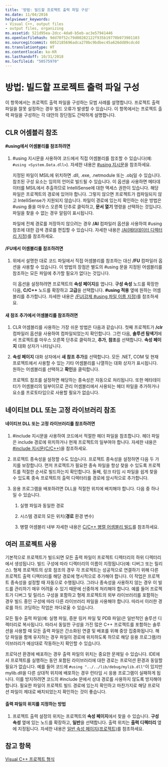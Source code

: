 ```yaml
---
title: '방법: 빌드할 프로젝트 출력 파일 구성'
ms.date: 11/04/2016
helpviewer_keywords:
- Visual C++, output files
- output files, organizing
ms.assetid: 521d95ea-2dcc-4da0-b5eb-ac3e57941446
ms.openlocfilehash: 9dd70f52c79d00282122f935b19770b973901103
ms.sourcegitcommit: 6052185696adca270bc9bdbec45a626dd89cdcdd
ms.translationtype: HT
ms.contentlocale: ko-KR
ms.lasthandoff: 10/31/2018
ms.locfileid: "50575970"
---
```

# <a name="how-to-organize-project-output-files-for-builds"></a>방법: 빌드할 프로젝트 출력 파일 구성

이 항목에서는 프로젝트 출력 파일을 구성하는 모범 사례를 설명합니다. 프로젝트 출력 파일을 잘못 설정하는 경우 빌드 오류가 발생할 수 있습니다. 이 항목에서는 프로젝트 출력 파일을 구성하는 각 대안의 장단점도 간략하게 설명합니다.

## <a name="referencing-clr-assemblies"></a>CLR 어셈블리 참조

#### <a name="to-reference-assemblies-with-using"></a>#using에서 어셈블리를 참조하려면

1. #using 지시문을 사용하여 코드에서 직접 어셈블리를 참조할 수 있습니다(예: `#using <System.Data.dll>`). 자세한 내용은 [#using 지시문](../preprocessor/hash-using-directive-cpp.md)을 참조하세요.

   지정된 파일이 MSIL에 위치하면 .dll, .exe, .netmodule 또는 .obj일 수 있습니다. 참조된 구성 요소는 임의의 언어로 빌드될 수 있습니다. 이 옵션을 사용하면 메타데이터를 MSIL에서 추출하므로 IntelliSense에 대한 액세스 권한이 있습니다. 해당 파일은 프로젝트의 경로에 있어야 합니다. 그렇지 않으면 프로젝트가 컴파일되지 않고 IntelliSense가 지원되지 않습니다. 파일이 경로에 있는지 확인하는 쉬운 방법은 #using 줄을 마우스 오른쪽 단추로 클릭하고, **문서 열기** 명령을 선택하는 것입니다. 파일을 찾을 수 없는 경우 알림이 표시됩니다.

   파일에 전체 경로를 저장하지 않으려는 경우 **/AI** 컴파일러 옵션을 사용하여 #using 참조에 대한 검색 경로를 편집할 수 있습니다. 자세한 내용은 [/AI(메타데이터 디렉터리 지정)](../build/reference/ai-specify-metadata-directories.md)를 참조하세요.

#### <a name="to-reference-assemblies-with-fu"></a>/FU에서 어셈블리를 참조하려면

1. 위에서 설명한 대로 코드 파일에서 직접 어셈블리를 참조하는 대신 **/FU** 컴파일러 옵션을 사용할 수 있습니다. 이 방법의 장점은 별도의 #using 문을 지정된 어셈블리를 참조하는 모든 파일에 추가할 필요가 없다는 것입니다.

   이 옵션을 설정하려면 프로젝트의 **속성 페이지**를 엽니다. **구성 속성** 노드를 확장한 다음, **C/C++** 노드를 확장하고 **고급**을 선택합니다. **#using 적용** 옆에 원하는 어셈블리를 추가합니다. 자세한 내용은 [/FU(강제 #using 파일 이름 지정)](../build/reference/fu-name-forced-hash-using-file.md)를 참조하세요.

#### <a name="to-reference-assemblies-with-add-new-reference"></a>새 참조 추가에서 어셈블리를 참조하려면

1. CLR 어셈블리를 사용하는 가장 쉬운 방법은 다음과 같습니다. 첫째 프로젝트가 **/clr** 컴파일러 옵션을 사용하여 컴파일되었는지 확인합니다. 그런 다음, **솔루션 탐색기**에서 프로젝트를 마우스 오른쪽 단추로 클릭하고, **추가**, **참조**를 선택합니다. **속성 페이지** 대화 상자가 나타납니다.

1. **속성 페이지** 대화 상자에서 **새 참조 추가**를 선택합니다. 모든 .NET, COM 및 현재 프로젝트에서 사용할 수 있는 기타 어셈블리를 나열하는 대화 상자가 표시됩니다. 원하는 어셈블리를 선택하고 **확인**을 클릭합니다.

   프로젝트 참조를 설정하면 해당하는 종속성은 자동으로 처리됩니다. 또한 메타데이터가 어셈블리의 일부이므로 관리 어셈블리에서 사용되는 헤더 파일을 추가하거나 요소를 프로토타입으로 사용할 필요가 없습니다.

## <a name="referencing-native-dlls-or-static-libraries"></a>네이티브 DLL 또는 고정 라이브러리 참조

#### <a name="to-reference-native-dlls-or-static-libraries"></a>네이티브 DLL 또는 고정 라이브러리를 참조하려면

1. #include 지시문을 사용하여 코드에서 적절한 헤더 파일을 참조합니다. 헤더 파일은 include 경로에 위치하거나 현재 프로젝트의 일부여야 합니다. 자세한 내용은 [#include 지시문(C/C++)](../preprocessor/hash-include-directive-c-cpp.md)을 참조하세요.

1. 프로젝트 종속성을 설정할 수도 있습니다. 프로젝트 종속성을 설정하면 다음 두 가지를 보장합니다. 먼저 프로젝트가 필요한 종속 파일을 항상 찾을 수 있도록 프로젝트를 적절한 순서로 빌드하는지 확인합니다. 둘째, 링크 타임 시 파일을 쉽게 찾을 수 있도록 종속 프로젝트의 출력 디렉터리를 경로에 암시적으로 추가합니다.

1. 응용 프로그램을 배포하려면 DLL을 적절한 위치에 배치해야 합니다. 다음 중 하나일 수 있습니다.

   1. 실행 파일과 동일한 경로

   1. 시스템 경로의 모든 위치(**경로** 환경 변수)

   1. 병렬 어셈블리 내부 자세한 내용은 [C/C++ 병렬 어셈블리 빌드](../build/building-c-cpp-side-by-side-assemblies.md)를 참조하세요.

## <a name="working-with-multiple-projects"></a>여러 프로젝트 사용

기본적으로 프로젝트가 빌드되면 모든 출력 파일이 프로젝트 디렉터리의 하위 디렉터리에서 생성됩니다. 빌드 구성에 따라 디렉터리의 이름이 지정됩니다(예: 디버그 또는 릴리스). 형제 프로젝트의 상호 참조의 경우 각 프로젝트는 성공적으로 연결하기 위해 다른 프로젝트 출력 디렉터리를 해당 경로에 명시적으로 추가해야 합니다. 이 작업은 프로젝트 종속성을 설정할 때 자동으로 수행됩니다. 그러나 종속성을 사용하지 않는 경우 이 빌드를 관리하기 매우 어려울 수 있기 때문에 신중하게 처리해야 합니다. 예를 들어 프로젝트가 디버그 및 릴리스 구성을 포함하고 형제 프로젝트의 외부 라이브러리를 포함하는 경우 빌드 중인 구성에 따라 다른 라이브러리 파일을 사용해야 합니다. 따라서 이러한 경로를 하드 코딩하는 작업은 까다로울 수 있습니다.

모든 필수 출력 파일(예: 실행 파일, 증분 링커 파일 및 PDB 파일)은 일반적인 솔루션 디렉터리로 복사됩니다. 따라서 동일한 구성을 가진 많은 C++ 프로젝트를 포함하는 솔루션을 사용할 때 모든 출력 파일은 간소화된 연결 및 배포를 위해 중앙 집중화됩니다. 해당 파일을 함께 유지하는 경우 파일이 경로에 위치하도록 하므로 해당 응용 프로그램/라이브러리가 예상대로 작동하는지 확인할 수 있습니다.

프로덕션 환경에 배포하는 경우 출력 파일의 위치는 중요한 문제일 수 있습니다. IDE에서 프로젝트를 실행하는 동안 포함된 라이브러리에 대한 경로는 프로덕션 환경과 동일할 필요가 없습니다. 예를 들어 코드에 `#using "../../lib/debug/mylib.dll"`이 있지만 mylib.dll을 다른 상대적 위치에 배포하는 경우 런타임 시 응용 프로그램이 실패하게 됩니다. 이를 방지하려면 코드의 #include 문에서 상대 경로를 사용하지 않도록 방지해야 합니다. 필요한 파일이 프로젝트 빌드 경로에 있는지 확인하고 마찬가지로 해당 프로덕션 파일이 제대로 배치되었는지 확인하는 것이 좋습니다.

#### <a name="how-to-specify-where-output-files-go"></a>출력 파일의 위치를 지정하는 방법

1. 프로젝트 출력 설정의 위치는 프로젝트의 **속성 페이지**에서 찾을 수 있습니다. **구성 속성** 옆에 있는 노드를 확장하고, **일반**을 선택합니다. 출력 위치는 **출력 디렉터리** 옆에 지정됩니다. 자세한 내용은 [일반 속성 페이지(프로젝트)](../ide/general-property-page-project.md)를 참조하세요.

## <a name="see-also"></a>참고 항목

[Visual C++ 프로젝트 형식](../ide/visual-cpp-project-types.md)